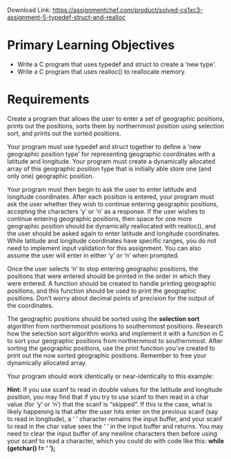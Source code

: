 Download Link: https://assignmentchef.com/product/solved-cs1xc3-assignment-5-typedef-struct-and-realloc
<br>
<h1>Primary Learning Objectives</h1>

<ul>

 <li>Write a C program that uses typedef and struct to create a ‘new type’.</li>

 <li>Write a C program that uses realloc() to reallocate memory.</li>

</ul>

<h1>Requirements</h1>

Create a program that allows the user to enter a set of geographic positions, prints out the positions, sorts them by northernmost position using selection sort, and prints out the sorted positions.

Your program must use typedef and struct together to define a ‘new geographic position type’ for representing geographic coordinates with a latitude and longitude.  Your program must create a dynamically allocated array of this geographic position type that is initially able store one (and only one) geographic position.

Your program must then begin to ask the user to enter latitude and longitude coordinates.  After each position is entered, your program must ask the user whether they wish to continue entering geographic positions, accepting the characters ‘y’ or ‘n’ as a response.  If the user wishes to continue entering geographic positions, then space for one more geographic position should be dynamically reallocated with realloc(), and the user should be asked again to enter latitude and longitude coordinates.  While latitude and longitude coordinates have specific ranges, you do not need to implement input validation for this assignment.  You can also assume the user will enter in either ‘y’ or ‘n’ when prompted.

Once the user selects ‘n’ to stop entering geographic positions, the positions that were entered should be printed in the order in which they were entered.  A function should be created to handle printing geographic positions, and this function should be used to print the geographic positions.  Don’t worry about decimal points of precision for the output of the coordinates.

The geographic positions should be sorted using the <strong>selection sort</strong> algorithm from northernmost positions to southernmost positions.  Research how the selection sort algorithm works and implement it with a function in C to sort your geographic positions from northernmost to southernmost.  After sorting the geographic positions, use the print function you’ve created to print out the now sorted geographic positions.  Remember to free your dynamically allocated array.

Your program should work identically or near-identically to this example:




<strong>Hint:</strong> If you use scanf to read in double values for the latitude and longitude position, you may find that if you try to use scanf to then read in a char value (for ‘y’ or ‘n’) that the scanf is “skipped”.  If this is the case, what is likely happening is that after the user hits enter on the previous scanf (say to read in longitude), a ‘
’ character remains the input buffer, and your scanf to read in the char value sees the ‘
’ in the input buffer and returns.  You may need to clear the input buffer of any newline characters then before using your scanf to read a character, which you could do with code like this: <strong>while (getchar() != ‘
’); </strong>